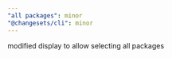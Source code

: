 ```yaml
---
"all packages": minor
"@changesets/cli": minor
---
```


modified display to allow selecting all packages
